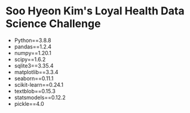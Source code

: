 # Soo Hyeon Kim's Loyal Health Data Science Challenge

- Python==3.8.8
- pandas==1.2.4
- numpy==1.20.1
- scipy==1.6.2
- sqlite3==3.35.4
- matplotlib==3.3.4
- seaborn==0.11.1
- scikit-learn==0.24.1
- textblob==0.15.3
- statsmodels==0.12.2
- pickle==4.0
